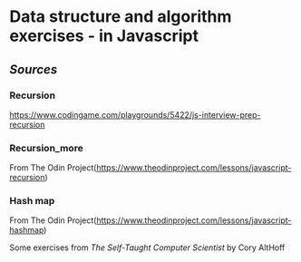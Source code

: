 # Data structure and algorithm exercises - in Javascript

## _Sources_

### Recursion

<https://www.codingame.com/playgrounds/5422/js-interview-prep-recursion>

### Recursion_more

From The Odin Project(<https://www.theodinproject.com/lessons/javascript-recursion>)

### Hash map

From The Odin Project(<https://www.theodinproject.com/lessons/javascript-hashmap>)

Some exercises from _The Self-Taught Computer Scientist_ by Cory AltHoff
